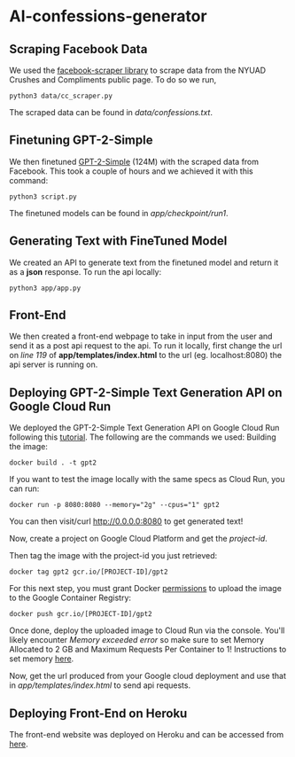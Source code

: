 # AI-confessions-generator

## Scraping Facebook Data
We used the [facebook-scraper library](https://pypi.org/project/facebook-scraper/) to scrape data from the NYUAD Crushes and Compliments public page. To do so we run,
```
python3 data/cc_scraper.py
```

The scraped data can be found in *data/confessions.txt*.

## Finetuning GPT-2-Simple
We then finetuned [GPT-2-Simple](https://github.com/minimaxir/gpt-2-simple) (124M) with the scraped data from Facebook. This took a couple of hours and we achieved it with this command:
```
python3 script.py
```

The finetuned models can be found in *app/checkpoint/run1*.

## Generating Text with FineTuned Model
We created an API to generate text from the finetuned model and return it as a **json** response. To run the api locally:
```
python3 app/app.py
```

## Front-End
We then created a front-end webpage to take in input from the user and send it as a post api request to the api. To run it locally, first change the url on *line 119* of **app/templates/index.html** to the url (eg. localhost:8080) the api server is running on.


## Deploying GPT-2-Simple Text Generation API on Google Cloud Run
We deployed the GPT-2-Simple Text Generation API on Google Cloud Run following this [tutorial](https://github.com/minimaxir/gpt-2-cloud-run). The following are the commands we used:
Building the image:
```
docker build . -t gpt2
```

If you want to test the image locally with the same specs as Cloud Run, you can run:
```
docker run -p 8080:8080 --memory="2g" --cpus="1" gpt2
```

You can then visit/curl http://0.0.0.0:8080 to get generated text!


Now, create a project on Google Cloud Platform and get the *project-id*.

Then tag the image with the project-id you just retrieved:
```
docker tag gpt2 gcr.io/[PROJECT-ID]/gpt2
```

For this next step, you must grant Docker [permissions](https://cloud.google.com/container-registry/docs/advanced-authentication) to upload the image to the Google Container Registry:
```
docker push gcr.io/[PROJECT-ID]/gpt2
```

Once done, deploy the uploaded image to Cloud Run via the console. You'll likely encounter *Memory exceeded error* so make sure to set Memory Allocated to 2 GB and Maximum Requests Per Container to 1! Instructions to set memory [here](https://cloud.google.com/run/docs/configuring/memory-limits).

Now, get the url produced from your Google cloud deployment and use that in *app/templates/index.html* to send api requests.

## Deploying Front-End on Heroku
The front-end website was deployed on Heroku and can be accessed from [here](http://nyuad-ccc.herokuapp.com/).
